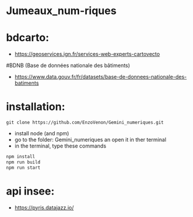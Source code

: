 # Jumeaux_num-riques

# bdcarto:
 - https://geoservices.ign.fr/services-web-experts-cartovecto
 
#BDNB (Base de données nationale des bâtiments)
 - https://www.data.gouv.fr/fr/datasets/base-de-donnees-nationale-des-batiments

# installation: 
```
git clone https://github.com/EnzoVenon/Gemini_numeriques.git
```
- install node (and npm)
- go to the folder:  Gemini_numeriques an open it in ther terminal 
- in the terminal, type these commands

```bash
npm install
npm run build
npm run start
```

# api insee: 
  - https://pyris.datajazz.io/

